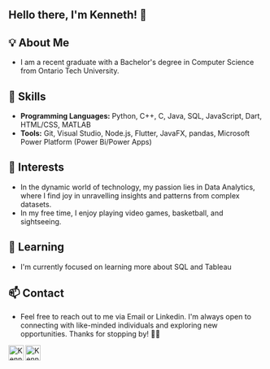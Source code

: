 <h2>Hello there, I'm Kenneth! 👋</h2>

## 💡 About Me
- I am a recent graduate with a Bachelor's degree in Computer Science from Ontario Tech University.

## 🔧 Skills
- **Programming Languages:** Python, C++, C, Java, SQL, JavaScript, Dart, HTML/CSS, MATLAB
- **Tools:** Git, Visual Studio, Node.js, Flutter, JavaFX, pandas, Microsoft Power Platform (Power Bi/Power Apps)

## 🚀 Interests
- In the dynamic world of technology, my passion lies in Data Analytics, where I find joy in unravelling insights and patterns from complex datasets.
- In my free time, I enjoy playing video games, basketball, and sightseeing.

## 🌱 Learning
- I'm currently focused on learning more about SQL and Tableau

## 📫 Contact
- Feel free to reach out to me via Email or Linkedin. I'm always open to connecting with like-minded individuals and exploring new opportunities. Thanks for stopping by! 👨‍💻

[<img align="left" width="30px" target="_blank" src="https://simpleicons.org/icons/linkedin.svg" alt="Kenneth's Linkedin" />][linkedin]
[<img align="left" width="30px" target="_blank" src="https://simpleicons.org/icons/gmail.svg" alt="Kenneth's email" />][gmail]


[linkedin]: https://www.linkedin.com/in/kennethtse14/
[gmail]: mailto:tse.kenneth79@gmail.com



